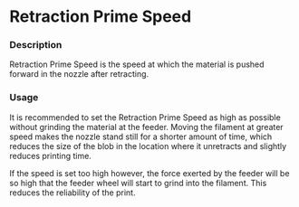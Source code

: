 Retraction Prime Speed
====
### **Description**
Retraction Prime Speed is the speed at which the material is pushed forward in the nozzle after retracting.

### **Usage**
It is recommended to set the Retraction Prime Speed as high as possible without grinding the material at the feeder. Moving the filament at greater speed makes the nozzle stand still for a shorter amount of time, which reduces the size of the blob in the location where it unretracts and slightly reduces printing time.

If the speed is set too high however, the force exerted by the feeder will be so high that the feeder wheel will start to grind into the filament. This reduces the reliability of the print.


